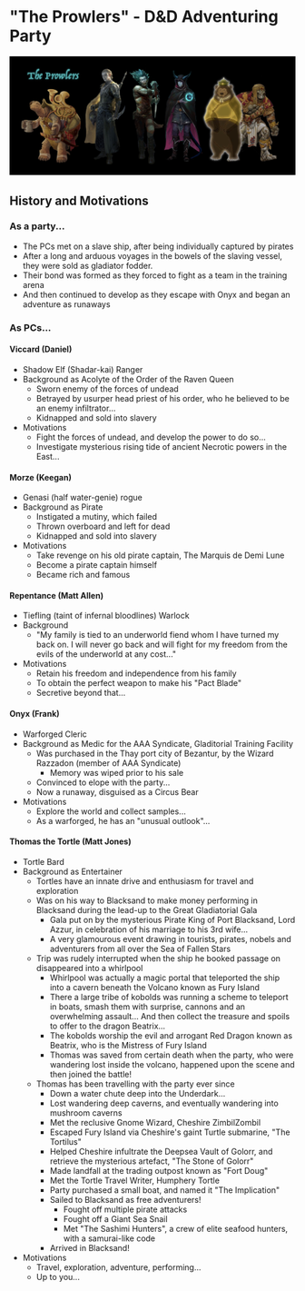 # "The Prowlers" - D&D Adventuring Party

![The Prowlers](./The-Prowlers.jpg)

## History and Motivations

### As a party...
* The PCs met on a slave ship, after being individually captured by pirates
* After a long and arduous voyages in the bowels of the slaving vessel, they were sold as gladiator fodder.
* Their bond was formed as they forced to fight as a team in the training arena
* And then continued to develop as they escape with Onyx and began an adventure as runaways

### As PCs...

#### Viccard (Daniel)
* Shadow Elf (Shadar-kai) Ranger
* Background as Acolyte of the Order of the Raven Queen
    * Sworn enemy of the forces of undead
    * Betrayed by usurper head priest of his order, who he believed to be an enemy infiltrator...
    * Kidnapped and sold into slavery 
* Motivations
    * Fight the forces of undead, and develop the power to do so...
    * Investigate mysterious rising tide of ancient Necrotic powers in the East...

#### Morze (Keegan)
* Genasi (half water-genie) rogue
* Background as Pirate
    * Instigated a mutiny, which failed
    * Thrown overboard and left for dead
    * Kidnapped and sold into slavery 
* Motivations
    * Take revenge on his old pirate captain, The Marquis de Demi Lune
    * Become a pirate captain himself
    * Became rich and famous
    
#### Repentance (Matt Allen)
* Tiefling (taint of infernal bloodlines) Warlock
* Background
    * "My family is tied to an underworld fiend whom I have turned my back on. I will never go back and will fight for my freedom from the evils of the underworld at any cost..."
* Motivations
    * Retain his freedom and independence from his family
    * To obtain the perfect weapon to make his "Pact Blade"
    * Secretive beyond that...

#### Onyx (Frank)
* Warforged Cleric
* Background as Medic for the AAA Syndicate, Gladitorial Training Facility
    * Was purchased in the Thay port city of Bezantur, by the Wizard Razzadon (member of AAA Syndicate)
        * Memory was wiped prior to his sale
    * Convinced to elope with the party...
    * Now a runaway, disguised as a Circus Bear
* Motivations
    * Explore the world and collect samples...
    * As a warforged, he has an "unusual outlook"...
    
#### Thomas the Tortle (Matt Jones)
* Tortle Bard
* Background as Entertainer
    * Tortles have an innate drive and enthusiasm for travel and exploration
    * Was on his way to Blacksand to make money performing in Blacksand during the lead-up to the Great Gladiatorial Gala 
        * Gala put on by the mysterious Pirate King of Port Blacksand, Lord Azzur, in celebration of his marriage to his 3rd wife...
        * A very glamourous event drawing in tourists, pirates, nobels and adventurers from all over the Sea of Fallen Stars
    * Trip was rudely interrupted when the ship he booked passage on disappeared into a whirlpool
        * Whirlpool was actually a magic portal that teleported the ship into a cavern beneath the Volcano known as Fury Island
        * There a large tribe of kobolds was running a scheme to teleport in boats, smash them with surprise, cannons and an overwhelming assault... And then collect the treasure and spoils to offer to the dragon Beatrix... 
        * The kobolds worship the evil and arrogant Red Dragon known as Beatrix, who is the Mistress of Fury Island
        * Thomas was saved from certain death when the party, who were wandering lost inside the volcano, happened upon the scene and then joined the battle!
    * Thomas has been travelling with the party ever since
        * Down a water chute deep into the Underdark...
        * Lost wandering deep caverns, and eventually wandering into mushroom caverns
        * Met the reclusive Gnome Wizard, Cheshire ZimbilZombil
        * Escaped Fury Island via Cheshire's gaint Turtle submarine, "The Tortilus"
        * Helped Cheshire infultrate the Deepsea Vault of Golorr, and retrieve the mysterious artefact, "The Stone of Golorr"
        * Made landfall at the trading outpost known as "Fort Doug"
        * Met the Tortle Travel Writer, Humphery Tortle
        * Party purchased a small boat, and named it "The Implication"
        * Sailed to Blacksand as free adventurers!
            * Fought off multiple pirate attacks
            * Fought off a Giant Sea Snail
            * Met "The Sashimi Hunters", a crew of elite seafood hunters, with a samurai-like code
        * Arrived in Blacksand!
* Motivations
    * Travel, exploration, adventure, performing...
    * Up to you...

